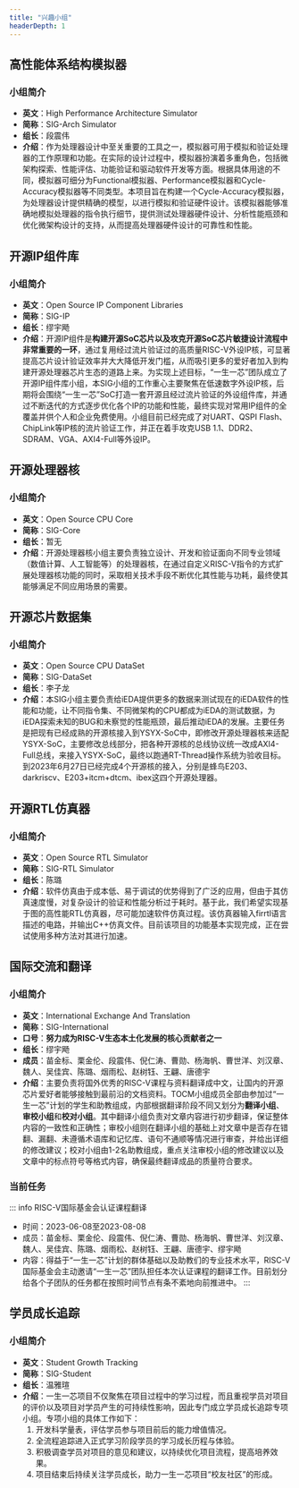 ```yaml
---
title: "兴趣小组"
headerDepth: 1
---
```


## 高性能体系结构模拟器

### 小组简介
- **英文**：High Performance Architecture Simulator
- **简称**：SIG-Arch Simulator
- **组长**：段震伟
- **介绍**：作为处理器设计中至关重要的工具之一，模拟器可用于模拟和验证处理器的工作原理和功能。在实际的设计过程中，模拟器扮演着多重角色，包括微架构探索、性能评估、功能验证和驱动软件开发等方面。根据具体用途的不同，模拟器可细分为Functional模拟器、Performance模拟器和Cycle-Accuracy模拟器等不同类型。本项目旨在构建一个Cycle-Accuracy模拟器，为处理器设计提供精确的模型，以进行模拟和验证硬件设计。该模拟器能够准确地模拟处理器的指令执行细节，提供测试处理器硬件设计、分析性能瓶颈和优化微架构设计的支持，从而提高处理器硬件设计的可靠性和性能。

## 开源IP组件库

### 小组简介
- **英文**：Open Source IP Component Libraries
- **简称**：SIG-IP
- **组长**：缪宇飏
- **介绍**：开源IP组件是**构建开源SoC芯片以及攻克开源SoC芯片敏捷设计流程中非常重要的一环**，通过复用经过流片验证过的高质量RISC-V外设IP核，可显著提高芯片设计验证效率并大大降低开发门槛，从而吸引更多的爱好者加入到构建开源处理器芯片生态的道路上来。为实现上述目标，“一生一芯”团队成立了开源IP组件库小组，本SIG小组的工作重心主要聚焦在低速数字外设IP核，后期将会围绕“一生一芯”SoC打造一套开源且经过流片验证的外设组件库，并通过不断迭代的方式逐步优化各个IP的功能和性能，最终实现对常用IP组件的全覆盖并供个人和企业免费使用。小组目前已经完成了对UART、QSPI Flash、ChipLink等IP核的流片验证工作，并正在着手攻克USB 1.1、DDR2、SDRAM、VGA、AXI4-Full等外设IP。

## 开源处理器核

### 小组简介
- **英文**：Open Source CPU Core
- **简称**：SIG-Core
- **组长**：暂无
- **介绍**：开源处理器核小组主要负责独立设计、开发和验证面向不同专业领域（数值计算、人工智能等）的处理器核，在通过自定义RISC-V指令的方式扩展处理器核功能的同时，采取相关技术手段不断优化其性能与功耗，最终使其能够满足不同应用场景的需要。

## 开源芯片数据集

### 小组简介
- **英文**：Open Source CPU DataSet
- **简称**：SIG-DataSet
- **组长**：李子龙
- **介绍**：本SIG小组主要负责给iEDA提供更多的数据来测试现在的iEDA软件的性能和功能，让不同指令集、不同微架构的CPU都成为iEDA的测试数据，为iEDA探索未知的BUG和未察觉的性能瓶颈，最后推动iEDA的发展。主要任务是把现有已经成熟的开源核接入到YSYX-SoC中，即修改开源处理器核来适配YSYX-SoC，主要修改总线部分，把各种开源核的总线协议统一改成AXI4-Full总线，来接入YSYX-SoC，最终以跑通RT-Thread操作系统为验收目标。到2023年6月27日已经完成4个开源核的接入，分别是蜂鸟E203、darkriscv、E203+itcm+dtcm、ibex这四个开源处理器。

## 开源RTL仿真器

### 小组简介
- **英文**：Open Source RTL Simulator
- **简称**：SIG-RTL Simulator
- **组长**：陈璐
- **介绍**：软件仿真由于成本低、易于调试的优势得到了广泛的应用，但由于其仿真速度慢，对复杂设计的验证和性能分析过于耗时。基于此，我们希望实现基于图的高性能RTL仿真器，尽可能加速软件仿真过程。该仿真器输入firrtl语言描述的电路，并输出C++仿真文件。目前该项目的功能基本实现完成，正在尝试使用多种方法对其进行加速。

## 国际交流和翻译

### 小组简介
- **英文**：International Exchange And Translation
- **简称**：SIG-International
- **口号**：**努力成为RISC-V生态本土化发展的核心贡献者之一**
- **组长**：缪宇飏
- **成员**：苗金标、栗金伦、段震伟、倪仁涛、曹勋、杨海帆、曹世洋、刘汉章、魏人、吴佳宾、陈璐、烟雨松、赵树钰、王翩、唐德宇
- **介绍**：主要负责将国外优秀的RISC-V课程与资料翻译成中文，让国内的开源芯片爱好者能够接触到最前沿的文档资料。TOCM小组成员全部由参加过“一生一芯”计划的学生和助教组成，内部根据翻译阶段不同又划分为**翻译小组**、**审校小组**和**校对小组**。其中翻译小组负责对文章内容进行初步翻译，保证整体内容的一致性和正确性；审校小组则在翻译小组的基础上对文章中是否存在错翻、漏翻、未遵循术语库和记忆库、语句不通顺等情况进行审查，并给出详细的修改建议；校对小组由1-2名助教组成，重点关注审校小组的修改建议以及文章中的标点符号等格式内容，确保最终翻译成品的质量符合要求。

### 当前任务

::: info RISC-V国际基金会认证课程翻译
- 时间：2023-06-08至2023-08-08
- 成员：苗金标、栗金伦、段震伟、倪仁涛、曹勋、杨海帆、曹世洋、刘汉章、魏人、吴佳宾、陈璐、烟雨松、赵树钰、王翩、唐德宇、缪宇飏
- 内容：得益于“一生一芯”计划的群体基础以及助教们的专业技术水平，RISC-V国际基金会主动邀请“一生一芯”团队担任本次认证课程的翻译工作。目前划分给各个子团队的任务都在按照时间节点有条不紊地向前推进中。
:::

## 学员成长追踪

### 小组简介
- **英文**：Student Growth Tracking
- **简称**：SIG-Student
- **组长**：温雅瑄
- **介绍**：一生一芯项目不仅聚焦在项目过程中的学习过程，而且重视学员对项目的评价以及项目对学员产生的可持续性影响，因此专门成立学员成长追踪专项小组。专项小组的具体工作如下：
  1. 开发科学量表，评估学员参与项目前后的能力增值情况。
  2. 全流程追踪进入正式学习阶段学员的学习成长历程与体验。
  3. 积极调查学员对项目的意见和建议，以持续优化项目流程，提高培养效果。
  4. 项目结束后持续关注学员成长，助力一生一芯项目“校友社区”的形成。
